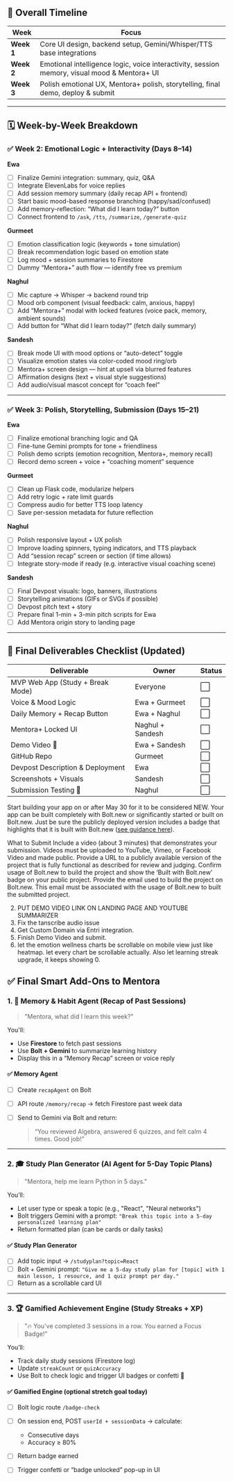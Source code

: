 ## 🔄 Overall Timeline
| Week       | Focus                                                                                        |
| ---------- | -------------------------------------------------------------------------------------------- |
| **Week 1** | Core UI design, backend setup, Gemini/Whisper/TTS base integrations                          |
| **Week 2** | Emotional intelligence logic, voice interactivity, session memory, visual mood & Mentora+ UI |
| **Week 3** | Polish emotional UX, Mentora+ polish, storytelling, final demo, deploy & submit              |

---

## 🗓️ Week-by-Week Breakdown

### ✅ **Week 2: Emotional Logic + Interactivity (Days 8–14)**

**Ewa**

* [ ] Finalize Gemini integration: summary, quiz, Q\&A
* [ ] Integrate ElevenLabs for voice replies
* [ ] Add session memory summary (daily recap API + frontend)
* [ ] Start basic mood-based response branching (happy/sad/confused)
* [ ] Add memory-reflection: “What did I learn today?” button
* [ ] Connect frontend to `/ask`, `/tts`, `/summarize`, `/generate-quiz`

**Gurmeet**

* [ ] Emotion classification logic (keywords + tone simulation)
* [ ] Break recommendation logic based on emotion state
* [ ] Log mood + session summaries to Firestore
* [ ] Dummy “Mentora+” auth flow — identify free vs premium

**Naghul**

* [ ] Mic capture → Whisper → backend round trip
* [ ] Mood orb component (visual feedback: calm, anxious, happy)
* [ ] Add “Mentora+” modal with locked features (voice pack, memory, ambient sounds)
* [ ] Add button for “What did I learn today?” (fetch daily summary)

**Sandesh**

* [ ] Break mode UI with mood options or “auto-detect” toggle
* [ ] Visualize emotion states via color-coded mood ring/orb
* [ ] Mentora+ screen design — hint at upsell via blurred features
* [ ] Affirmation designs (text + visual style suggestions)
* [ ] Add audio/visual mascot concept for “coach feel”

---

### ✅ **Week 3: Polish, Storytelling, Submission (Days 15–21)**

**Ewa**

* [ ] Finalize emotional branching logic and QA
* [ ] Fine-tune Gemini prompts for tone + friendliness
* [ ] Polish demo scripts (emotion recognition, Mentora+, memory recall)
* [ ] Record demo screen + voice + “coaching moment” sequence

**Gurmeet**

* [ ] Clean up Flask code, modularize helpers
* [ ] Add retry logic + rate limit guards
* [ ] Compress audio for better TTS loop latency
* [ ] Save per-session metadata for future reflection

**Naghul**

* [ ] Polish responsive layout + UX polish
* [ ] Improve loading spinners, typing indicators, and TTS playback
* [ ] Add “session recap” screen or section (if time allows)
* [ ] Integrate story-mode if ready (e.g. interactive visual coaching scene)

**Sandesh**

* [ ] Final Devpost visuals: logo, banners, illustrations
* [ ] Storytelling animations (GIFs or SVGs if possible)
* [ ] Devpost pitch text + story
* [ ] Prepare final 1-min + 3-min pitch scripts for Ewa
* [ ] Add Mentora origin story to landing page

---

## 🏁 Final Deliverables Checklist (Updated)

| Deliverable                      | Owner            | Status |
| -------------------------------- | ---------------- | ------ |
| MVP Web App (Study + Break Mode) | Everyone         | ⬜      |
| Voice & Mood Logic               | Ewa + Gurmeet    | ⬜      |
| Daily Memory + Recap Button      | Ewa + Naghul     | ⬜      |
| Mentora+ Locked UI               | Naghul + Sandesh | ⬜      |
| Demo Video 🎥                   | Ewa + Sandesh    | ⬜      |
| GitHub Repo                      | Gurmeet          | ⬜      |
| Devpost Description & Deployment | Ewa              | ⬜      |
| Screenshots + Visuals            | Sandesh          | ⬜      |
| Submission Testing 🔁           | Naghul           | ⬜      |


Start building your app on or after May 30 for it to be considered NEW. Your app can be built completely with Bolt.new or significantly started or built on Bolt.new. Just be sure the publicly deployed version includes a badge that highlights that it is built with Bolt.new ([see guidance here](https://worldslargesthackathon.devpost.com/details/badgeguidelines)).

What to Submit
Include a video (about 3 minutes) that demonstrates your submission. Videos must be uploaded to YouTube, Vimeo, or Facebook Video and made public.
Provide a URL to a publicly available version of the project that is fully functional as described for review and judging. 
Confirm usage of Bolt.new to build the project and show the ‘Built with Bolt.new’ badge on your public project.
Provide the email used to build the project on Bolt.new. This email must be associated with the usage of Bolt.new to built the submitted project.

2. PUT DEMO VIDEO LINK ON LANDING PAGE AND YOUTUBE SUMMARIZER
3. Fix the tanscribe audio issue
4. Get Custom Domain via Entri integration.
5. Finish Demo Video and submit.
6. let the emotion wellness charts be scrollable on mobile view just like heatmap. let every chart be scrollable actually. Also let learning streak upgrade, it keeps showing 0.


## ✅ Final Smart Add-Ons to Mentora

### 1. 🧠 **Memory & Habit Agent (Recap of Past Sessions)**

> "Mentora, what did I learn this week?"

You'll:

* Use **Firestore** to fetch past sessions
* Use **Bolt + Gemini** to summarize learning history
* Display this in a “Memory Recap” screen or voice reply


#### ✅ **Memory Agent**

* [ ] Create `recapAgent` on Bolt
* [ ] API route `/memory/recap` → fetch Firestore past week data
* [ ] Send to Gemini via Bolt and return:

  > “You reviewed Algebra, answered 6 quizzes, and felt calm 4 times. Good job!”

---
### 2. 🎓 **Study Plan Generator (AI Agent for 5-Day Topic Plans)**

> "Mentora, help me learn Python in 5 days."

You’ll:

* Let user type or speak a topic (e.g., "React", "Neural networks")
* Bolt triggers Gemini with a prompt:
  `"Break this topic into a 5-day personalized learning plan"`
* Return formatted plan (can be cards or daily tasks)

#### ✅ **Study Plan Generator**

* [ ] Add topic input → `/studyplan?topic=React`
* [ ] Bolt + Gemini prompt:
  `"Give me a 5-day study plan for [topic] with 1 main lesson, 1 resource, and 1 quiz prompt per day."`
* [ ] Return as a scrollable card UI

---

### 3. 🏆 **Gamified Achievement Engine (Study Streaks + XP)**

> "🔥 You've completed 3 sessions in a row. You earned a Focus Badge!"

You’ll:

* Track daily study sessions (Firestore log)
* Update `streakCount` or `quizAccuracy`
* Use Bolt to check logic and trigger UI badges or confetti 🎉

#### ✅ **Gamified Engine (optional stretch goal today)**

* [ ] Bolt logic route `/badge-check`
* [ ] On session end, POST `userId + sessionData` → calculate:

  * Consecutive days
  * Accuracy ≥ 80%
* [ ] Return badge earned
* [ ] Trigger confetti or “badge unlocked” pop-up in UI
